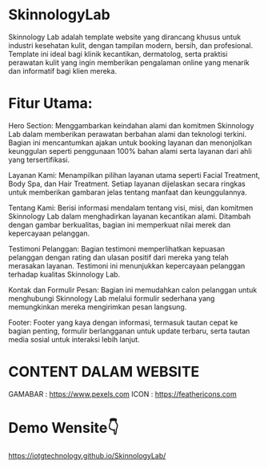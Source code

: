 # SkinnologyLab
Skinnology Lab adalah template website yang dirancang khusus untuk industri kesehatan kulit, dengan tampilan modern, bersih, dan profesional. Template ini ideal bagi klinik kecantikan, dermatolog, serta praktisi perawatan kulit yang ingin memberikan pengalaman online yang menarik dan informatif bagi klien mereka.

# Fitur Utama:
Hero Section: Menggambarkan keindahan alami dan komitmen Skinnology Lab dalam memberikan perawatan berbahan alami dan teknologi terkini. Bagian ini mencantumkan ajakan untuk booking layanan dan menonjolkan keunggulan seperti penggunaan 100% bahan alami serta layanan dari ahli yang tersertifikasi.

Layanan Kami: Menampilkan pilihan layanan utama seperti Facial Treatment, Body Spa, dan Hair Treatment. Setiap layanan dijelaskan secara ringkas untuk memberikan gambaran jelas tentang manfaat dan keunggulannya.

Tentang Kami: Berisi informasi mendalam tentang visi, misi, dan komitmen Skinnology Lab dalam menghadirkan layanan kecantikan alami. Ditambah dengan gambar berkualitas, bagian ini memperkuat nilai merek dan kepercayaan pelanggan.

Testimoni Pelanggan: Bagian testimoni memperlihatkan kepuasan pelanggan dengan rating dan ulasan positif dari mereka yang telah merasakan layanan. Testimoni ini menunjukkan kepercayaan pelanggan terhadap kualitas Skinnology Lab.

Kontak dan Formulir Pesan: Bagian ini memudahkan calon pelanggan untuk menghubungi Skinnology Lab melalui formulir sederhana yang memungkinkan mereka mengirimkan pesan langsung.

Footer: Footer yang kaya dengan informasi, termasuk tautan cepat ke bagian penting, formulir berlangganan untuk update terbaru, serta tautan media sosial untuk interaksi lebih lanjut.

# CONTENT DALAM WEBSITE
GAMABAR : https://www.pexels.com
ICON : https://feathericons.com

# Demo Wensite👇
https://iotgtechnology.github.io/SkinnologyLab/
